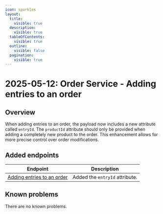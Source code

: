 ```yaml
---
icon: sparkles
layout:
  title:
    visible: true
  description:
    visible: true
  tableOfContents:
    visible: true
  outline:
    visible: false
  pagination:
    visible: true
---
```


# 2025-05-12: Order Service - Adding entries to an order

## Overview

When adding entries to an order, the payload now includes a new attribute called `entryId`. The `productId` attribute should only be provided when adding a completely new product to the order.
This enhancement allows for more precise control over order modifications.

## Added endpoints

| Endpoint                                                                                | Description                    |
|-----------------------------------------------------------------------------------------|--------------------------------|
| [Adding entries to an order](https://developer.emporix.io/documentation-portal/api-references/api-guides-and-references/api-references/api-guides-and-references/orders/order/api-reference/orders-tenant-managed#post-order-v2-tenant-salesorders-orderid-entries) | Added the `entryId` attribute. |

## Known problems

There are no known problems.